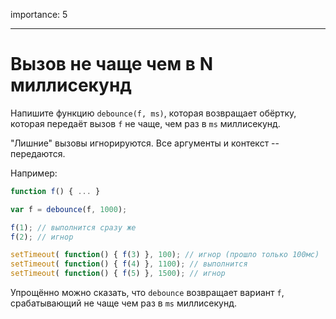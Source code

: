 importance: 5

---

# Вызов не чаще чем в N миллисекунд

Напишите функцию `debounce(f, ms)`, которая возвращает обёртку, которая передаёт вызов `f` не чаще, чем раз в `ms` миллисекунд.

"Лишние" вызовы игнорируются. Все аргументы и контекст -- передаются.

Например:

```js no-beautify
function f() { ... }

var f = debounce(f, 1000);

f(1); // выполнится сразу же
f(2); // игнор

setTimeout( function() { f(3) }, 100); // игнор (прошло только 100мс)
setTimeout( function() { f(4) }, 1100); // выполнится
setTimeout( function() { f(5) }, 1500); // игнор
```

Упрощённо можно сказать, что `debounce` возвращает вариант `f`, срабатывающий не чаще чем раз в `ms` миллисекунд.